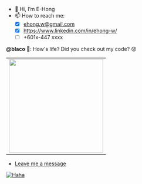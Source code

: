 - 👋 Hi, I’m E-Hong
- 📫 How to reach me:
  - [x] ehong.w@gmail.com
  - [x] https://www.linkedin.com/in/ehong-w/
  - [ ] +601x-447 xxxx

**@blaco** :hugs:: How's life? Did you check out my code? :worried:

<table>
  <tr>
    <td><img width="256" src="![Buy E-Hong a coffee!](https://user-images.githubusercontent.com/68590570/113906717-1fc30680-9807-11eb-9250-20f586f2cb32.JPG)" /></td>
  </tr>
</table>

- [Leave me a message](https://github.com/xcatliu/buy-me-a-coffee/issues/new)


[![Haha](https://media.giphy.com/media/nWGRHBnAl5Kmc/giphy.gif)](https://media.giphy.com/media/nWGRHBnAl5Kmc/giphy.gif)

<!---
e-hong-w/e-hong-w is a ✨ special ✨ repository because its `README.md` (this file) appears on your GitHub profile.
You can click the Preview link to take a look at your changes.
--->
